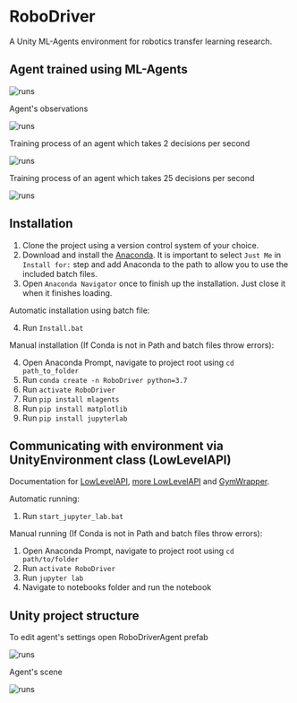 # RoboDriver
A Unity ML-Agents environment for robotics transfer learning research.

## Agent trained using ML-Agents

![runs](/Images/RoboDriverTop.gif)

Agent's observations 

![runs](/Images/RoboDriverAgentPerspective.gif)

Training process of an agent which takes 2 decisions per second

![runs](/Images/RoboDriver.png)

Training process of an agent which takes 25 decisions per second

![runs](/Images/agentDecisionPeriod2.png)


## Installation

1. Clone the project using a version control system of your choice.
2. Download and install the [Anaconda](https://www.anaconda.com/products/individual). It is important to select `Just Me` in `Install for:` step and add Anaconda to the path to allow you to use the included batch files.
3. Open `Anaconda Navigator` once to finish up the installation. Just close it when it finishes loading.

Automatic installation using batch file:

4. Run `Install.bat`

Manual installation (If Conda is not in Path and batch files throw errors):

4. Open Anaconda Prompt, navigate to project root using `cd path_to_folder`
5. Run `conda create -n RoboDriver python=3.7`
6. Run `activate RoboDriver`
5. Run `pip install mlagents`
6. Run `pip install matplotlib`
7. Run `pip install jupyterlab`

## Communicating with environment via UnityEnvironment class (LowLevelAPI)

Documentation for [LowLevelAPI](https://github.com/CubeMD/ml-agents/blob/master/docs/Python-API.md), [more LowLevelAPI](https://github.com/CubeMD/ml-agents/blob/master/docs/Python-API-Documentation.md) and [GymWrapper](https://github.com/CubeMD/ml-agents/blob/master/gym-unity/README.md).

Automatic running:
1. Run `start_jupyter_lab.bat`

Manual running (If Conda is not in Path and batch files throw errors):

1. Open Anaconda Prompt, navigate to project root using `cd path/to/folder`
2. Run `activate RoboDriver`
3. Run `jupyter lab`
4. Navigate to notebooks folder and run the notebook

## Unity project structure

To edit agent's settings open RoboDriverAgent prefab

![runs](/Images/agent_settings.png)

Agent's scene

![runs](/Images/agent_environment.png)
